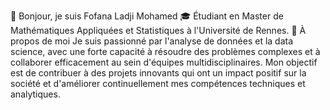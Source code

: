 👋 Bonjour, je suis Fofana Ladji Mohamed
🎓 Étudiant en Master de Mathématiques Appliquées et Statistiques à l'Université de Rennes.
🌱 À propos de moi
Je suis passionné par l'analyse de données et la data science, avec une forte capacité à résoudre des problèmes complexes et à collaborer efficacement au sein d'équipes multidisciplinaires. Mon objectif est de contribuer à des projets innovants qui ont un impact positif sur la société et d'améliorer continuellement mes compétences techniques et analytiques.
